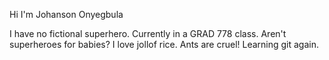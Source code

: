 Hi I'm Johanson Onyegbula

I have no fictional superhero.
Currently in a GRAD 778 class.
Aren't superheroes for babies?
I love jollof rice.
Ants are cruel!
Learning git again.